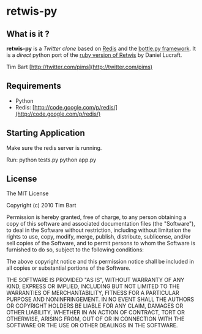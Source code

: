 retwis-py
=========

What is it ?
------------

**retwis-py** is a *Twitter clone* based on [Redis](http://code.google.com/p/redis/) and the [bottle.py framework](http://bottle.paws.de/). It is a *direct* python port of the [ruby version of Retwis](http://github.com/danlucraft/retwis-rb) by Daniel Lucraft.

Tim Bart [http://twitter.com/pims](http://twitter.com/pims)

Requirements
------------

 * Python
 * Redis: [http://code.google.com/p/redis/](http://code.google.com/p/redis/)

Starting Application
--------------------

Make sure the redis server is running.

Run:
	 python tests.py
   python app.py

License
-------
The MIT License

Copyright (c) 2010 Tim Bart

Permission is hereby granted, free of charge, to any person obtaining a copy
of this software and associated documentation files (the "Software"), to deal
in the Software without restriction, including without limitation the rights
to use, copy, modify, merge, publish, distribute, sublicense, and/or sell
copies of the Software, and to permit persons to whom the Software is
furnished to do so, subject to the following conditions:

The above copyright notice and this permission notice shall be included in
all copies or substantial portions of the Software.

THE SOFTWARE IS PROVIDED "AS IS", WITHOUT WARRANTY OF ANY KIND, EXPRESS OR
IMPLIED, INCLUDING BUT NOT LIMITED TO THE WARRANTIES OF MERCHANTABILITY,
FITNESS FOR A PARTICULAR PURPOSE AND NONINFRINGEMENT. IN NO EVENT SHALL THE
AUTHORS OR COPYRIGHT HOLDERS BE LIABLE FOR ANY CLAIM, DAMAGES OR OTHER
LIABILITY, WHETHER IN AN ACTION OF CONTRACT, TORT OR OTHERWISE, ARISING FROM,
OUT OF OR IN CONNECTION WITH THE SOFTWARE OR THE USE OR OTHER DEALINGS IN
THE SOFTWARE.
